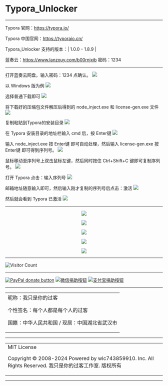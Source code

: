 # Typora_Unlocker

---

Typora 官网：https://typora.io/

Typora 中国官网：https://typoraio.cn/

Typora_Unlocker 支持的版本：| 1.0.0 - 1.8.9 | 

蓝奏云：https://www.lanzouy.com/b00rnjxib
密码：1234

---

打开蓝奏云网盘，输入密码：1234 点确认。
![](https://raw.github.ink/wlc743859910/Typora_Unlocker/master/img/Typora_0.webp)

以 Windows 版为例
![](https://raw.github.ink/wlc743859910/Typora_Unlocker/master/img/Typora_1.webp)

选择普通下载即可
![](https://raw.github.ink/wlc743859910/Typora_Unlocker/master/img/Typora_2.webp)

将下载好的压缩包文件解压后得到的 node_inject.exe 和 license-gen.exe 文件
![](https://raw.github.ink/wlc743859910/Typora_Unlocker/master/img/Typora_3.webp)

复制粘贴到Typora的安装目录
![](https://raw.github.ink/wlc743859910/Typora_Unlocker/master/img/Typora_4.webp)

在 Typora 安装目录的地址栏输入 cmd 后，按 Enter键
![](https://raw.github.ink/wlc743859910/Typora_Unlocker/master/img/Typora_5.webp)

输入 node_inject.exe 按 Enter键 即可自动处理，然后输入 license-gen.exe 按 Enter键 即可得到序列号。
![](https://raw.github.ink/wlc743859910/Typora_Unlocker/master/img/Typora_6.webp)

鼠标移动至序列号上双击鼠标左键，然后同时按住 Ctrl+Shift+C 键即可复制序列号。
![](https://raw.github.ink/wlc743859910/Typora_Unlocker/master/img/Typora_7.webp)

打开 Typora 点击：输入序列号
![](https://raw.github.ink/wlc743859910/Typora_Unlocker/master/img/Typora_8.webp)

邮箱地址随意输入即可，然后输入刚才复制的序列号后点击：激活
![](https://raw.github.ink/wlc743859910/Typora_Unlocker/master/img/Typora_9.webp)

然后就会看到 Typora 已激活
![](https://raw.github.ink/wlc743859910/Typora_Unlocker/master/img/Typora_10.webp)

---

<p align="center">
  <img src="https://raw.github.ink/wlc743859910/Typora_Unlocker/master/img/1.webp">
</p>

<p align="center">
  <img src="https://raw.github.ink/wlc743859910/Typora_Unlocker/master/img/2.webp">
</p>

<p align="center">
  <img src="https://raw.github.ink/wlc743859910/Typora_Unlocker/master/img/3.webp">
</p>

<p align="center">
  <img src="https://raw.github.ink/wlc743859910/Typora_Unlocker/master/img/4.webp">
</p>

<p align="center">
  <img src="https://raw.github.ink/wlc743859910/Typora_Unlocker/master/img/5.webp">
</p>

---

![Visitor Count](https://profile-counter.glitch.me/{Typora_Unlocker}/count.svg)

---

[![PayPal donate button](https://img.shields.io/badge/PayPal-donate-green.svg)](https://paypal.me/)  [![微信捐助按钮](https://img.shields.io/badge/%E5%BE%AE%E4%BF%A1-%E5%90%91TA%E6%8D%90%E5%8A%A9-green.svg)](图片链接) [![支付宝捐助按钮](https://img.shields.io/badge/%E6%94%AF%E4%BB%98%E5%AE%9D-%E5%90%91TA%E6%8D%90%E5%8A%A9-green.svg)](图片链接)

---

<table>
    <tr>
        <td >
昵称：我只是你的过客

个性签名：每个人都是每个人的过客

国籍：中华人民共和国 / 现居：中国湖北省武汉市
        </center>
        </td>
    </tr>
</table>

---

<table>
    <tr>
        <td >
MIT License

Copyright © 2008-2024 Powered by wlc743859910. Inc. All Rights Reserved. 我只是你的过客工作室. 版权所有
        </center>
        </td>
    </tr>
</table>

---
